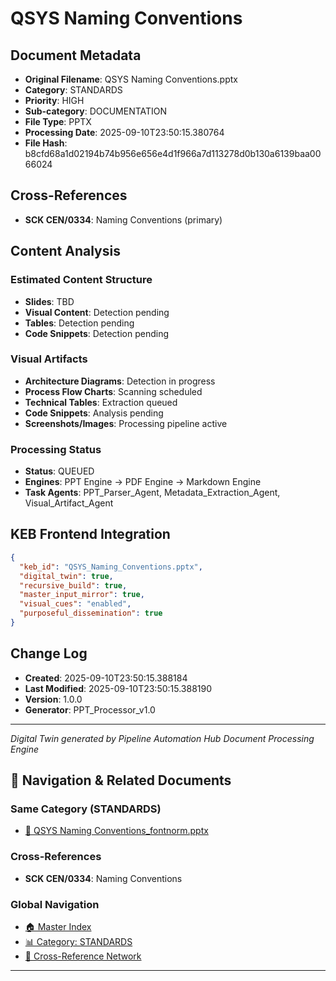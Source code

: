 # QSYS Naming Conventions

## Document Metadata
- **Original Filename**: QSYS Naming Conventions.pptx
- **Category**: STANDARDS
- **Priority**: HIGH
- **Sub-category**: DOCUMENTATION
- **File Type**: PPTX
- **Processing Date**: 2025-09-10T23:50:15.380764
- **File Hash**: b8cfd68a1d02194b74b956e656e4d1f966a7d113278d0b130a6139baa0066024

## Cross-References
- **SCK CEN/0334**: Naming Conventions (primary)

## Content Analysis
### Estimated Content Structure
- **Slides**: TBD
- **Visual Content**: Detection pending
- **Tables**: Detection pending
- **Code Snippets**: Detection pending

### Visual Artifacts
- **Architecture Diagrams**: Detection in progress
- **Process Flow Charts**: Scanning scheduled  
- **Technical Tables**: Extraction queued
- **Code Snippets**: Analysis pending
- **Screenshots/Images**: Processing pipeline active

### Processing Status
- **Status**: QUEUED
- **Engines**: PPT Engine → PDF Engine → Markdown Engine
- **Task Agents**: PPT_Parser_Agent, Metadata_Extraction_Agent, Visual_Artifact_Agent

## KEB Frontend Integration
```json
{
  "keb_id": "QSYS_Naming_Conventions.pptx",
  "digital_twin": true,
  "recursive_build": true,
  "master_input_mirror": true,
  "visual_cues": "enabled",
  "purposeful_dissemination": true
}
```

## Change Log
- **Created**: 2025-09-10T23:50:15.388184
- **Last Modified**: 2025-09-10T23:50:15.388190
- **Version**: 1.0.0
- **Generator**: PPT_Processor_v1.0

---
*Digital Twin generated by Pipeline Automation Hub Document Processing Engine*


## 🧭 Navigation & Related Documents

### Same Category (STANDARDS)
- [📄 QSYS Naming Conventions_fontnorm.pptx](./QSYS_Naming_Conventions_fontnorm.md)

### Cross-References
- **SCK CEN/0334**: Naming Conventions

### Global Navigation
- [🏠 Master Index](../recursive_build/master_index.md)
- [📊 Category: STANDARDS](../recursive_build/category_standards.md)
- [🔗 Cross-Reference Network](../recursive_build/cross_reference_network.md)

---


